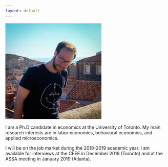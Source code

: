 ```yaml
---
layout: default
---
```


![picture](images/me.jpg "Marc-Antoine Schmidt")

I am a Ph.D candidate in economics at the University of Toronto. 
My main research interests are in labor economics, behavioral economics, and applied microeconomics.

I will be on the job market during the 2018-2019 academic year. I am available for interviews at the CEEE in December 2018 (Toronto) and at the ASSA meeting in January 2019 (Atlanta).
